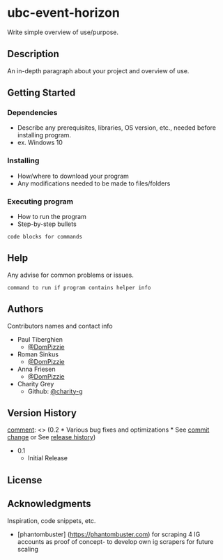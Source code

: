 # ubc-event-horizon
Write simple overview of use/purpose.

## Description
An in-depth paragraph about your project and overview of use.

## Getting Started

### Dependencies

* Describe any prerequisites, libraries, OS version, etc., needed before installing program.
* ex. Windows 10

### Installing

* How/where to download your program
* Any modifications needed to be made to files/folders

### Executing program

* How to run the program
* Step-by-step bullets
```
code blocks for commands
```

## Help

Any advise for common problems or issues.
```
command to run if program contains helper info
```

## Authors

Contributors names and contact info


* Paul Tiberghien
    * [@DomPizzie](https://twitter.com/dompizzie)
* Roman Sinkus
    * [@DomPizzie](https://twitter.com/dompizzie)
* Anna Friesen
    * [@DomPizzie](https://twitter.com/dompizzie)
* Charity Grey
    * Github: [@charity-g](https://github.com/charity-g)

## Version History
[comment]: <> (0.2 * Various bug fixes and optimizations * See [commit change]() or See [release history]())
* 0.1
    * Initial Release

## License
[comment]: <> (This is a comment, it will not be included -> This project is licensed under the [NAME HERE] License - see the LICENSE.md file for details) 


## Acknowledgments

Inspiration, code snippets, etc.
* [phantombuster] (https://phantombuster.com) for scraping 4 IG accounts as proof of concept- to develop own ig scrapers for future scaling



